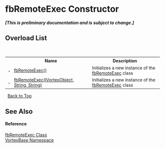 # fbRemoteExec Constructor 
 _**\[This is preliminary documentation and is subject to change.\]**_


## Overload List
&nbsp;<table><tr><th></th><th>Name</th><th>Description</th></tr><tr><td>![Public method](media/pubmethod.gif "Public method")</td><td><a href="M_VortexBase_fbRemoteExec__ctor.md">fbRemoteExec()</a></td><td>
Initializes a new instance of the <a href="T_VortexBase_fbRemoteExec.md">fbRemoteExec</a> class</td></tr><tr><td>![Public method](media/pubmethod.gif "Public method")</td><td><a href="M_VortexBase_fbRemoteExec__ctor_1.md">fbRemoteExec(IVortexObject, String, String)</a></td><td>
Initializes a new instance of the <a href="T_VortexBase_fbRemoteExec.md">fbRemoteExec</a> class</td></tr></table>&nbsp;
<a href="#fbremoteexec-constructor">Back to Top</a>

## See Also


#### Reference
<a href="T_VortexBase_fbRemoteExec.md">fbRemoteExec Class</a><br /><a href="N_VortexBase.md">VortexBase Namespace</a><br />